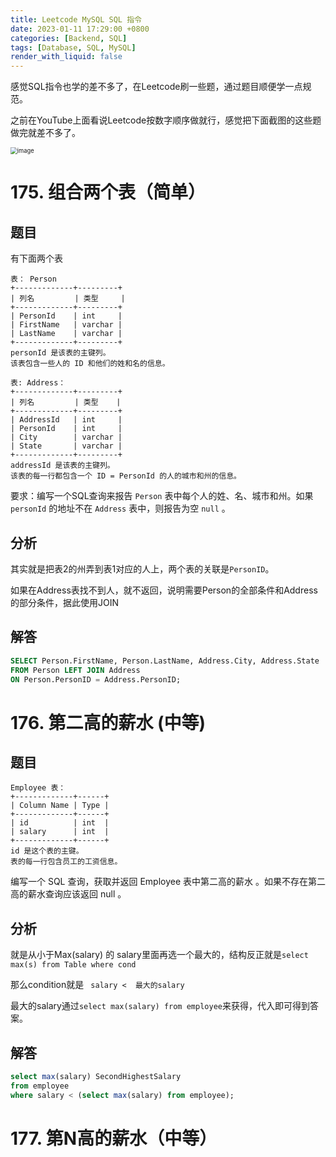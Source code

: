 ```yaml
---
title: Leetcode MySQL SQL 指令
date: 2023-01-11 17:29:00 +0800
categories: [Backend, SQL]
tags: [Database, SQL, MySQL]
render_with_liquid: false
---
```


感觉SQL指令也学的差不多了，在Leetcode刷一些题，通过题目顺便学一点规范。

之前在YouTube上面看说Leetcode按数字顺序做就行，感觉把下面截图的这些题做完就差不多了。

<img src="https://user-images.githubusercontent.com/84035000/211770619-cfea1a5f-04e9-43bc-8bda-17c58d0222f2.png" alt="image" style="zoom:67%;" />

# 175. 组合两个表（简单）

## 题目

有下面两个表

```
表： Person
+-------------+---------+
| 列名         | 类型     |
+-------------+---------+
| PersonId    | int     |
| FirstName   | varchar |
| LastName    | varchar |
+-------------+---------+
personId 是该表的主键列。
该表包含一些人的 ID 和他们的姓和名的信息。
```

```
表: Address：
+-------------+---------+
| 列名         | 类型    |
+-------------+---------+
| AddressId   | int     |
| PersonId    | int     |
| City        | varchar |
| State       | varchar |
+-------------+---------+
addressId 是该表的主键列。
该表的每一行都包含一个 ID = PersonId 的人的城市和州的信息。
```

要求：编写一个SQL查询来报告 `Person` 表中每个人的姓、名、城市和州。如果 `personId` 的地址不在 `Address` 表中，则报告为空  `null` 。

## 分析

其实就是把表2的州弄到表1对应的人上，两个表的关联是`PersonID`。

如果在Address表找不到人，就不返回，说明需要Person的全部条件和Address的部分条件，据此使用JOIN

## 解答

```sql
SELECT Person.FirstName, Person.LastName, Address.City, Address.State
FROM Person LEFT JOIN Address
ON Person.PersonID = Address.PersonID;
```



# 176. 第二高的薪水 (中等)

## 题目

```
Employee 表：
+-------------+------+
| Column Name | Type |
+-------------+------+
| id          | int  |
| salary      | int  |
+-------------+------+
id 是这个表的主键。
表的每一行包含员工的工资信息。
```


编写一个 SQL 查询，获取并返回 Employee 表中第二高的薪水 。如果不存在第二高的薪水查询应该返回 null 。

## 分析

就是从小于Max(salary) 的 salary里面再选一个最大的，结构反正就是`select max(s) from Table where cond`

那么condition就是 ` salary <  最大的salary`

最大的salary通过`select max(salary) from employee`来获得，代入即可得到答案。

## 解答

```sql
select max(salary) SecondHighestSalary
from employee
where salary < (select max(salary) from employee);
```



# 177. 第N高的薪水（中等）

